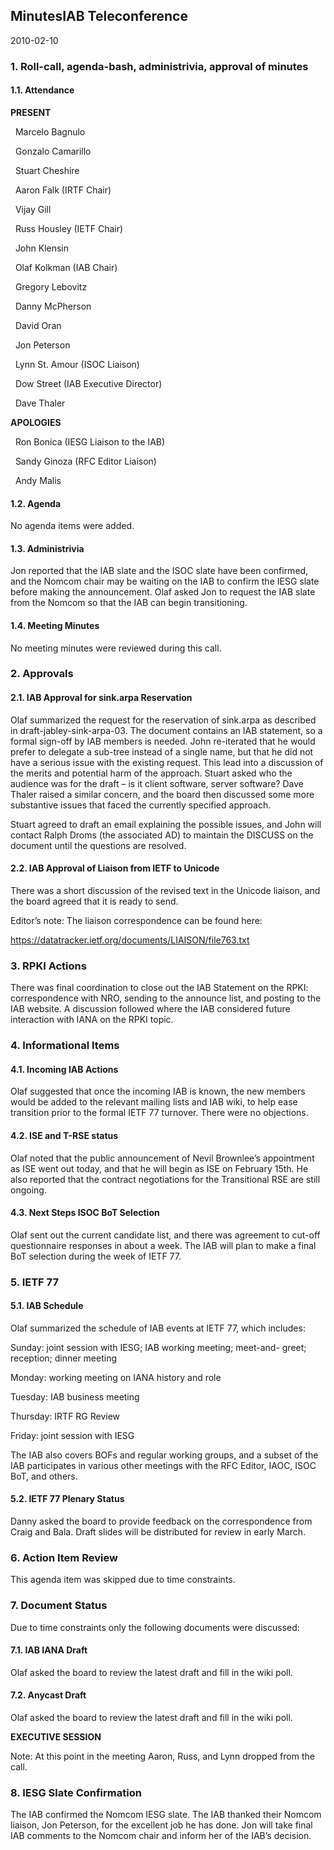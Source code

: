 
MinutesIAB Teleconference
-------------------------


2010-02-10


### 1. Roll-call, agenda-bash, administrivia, approval of minutes


#### 1.1. Attendance


**PRESENT**  

  Marcelo Bagnulo  

  Gonzalo Camarillo  

  Stuart Cheshire  

  Aaron Falk (IRTF Chair)  

  Vijay Gill  

  Russ Housley (IETF Chair)  

  John Klensin  

  Olaf Kolkman (IAB Chair)  

  Gregory Lebovitz  

  Danny McPherson  

  David Oran  

  Jon Peterson  

  Lynn St. Amour (ISOC Liaison)  

  Dow Street (IAB Executive Director)  

  Dave Thaler  

**APOLOGIES**  

  Ron Bonica (IESG Liaison to the IAB)  

  Sandy Ginoza (RFC Editor Liaison)  

  Andy Malis


#### 1.2. Agenda


No agenda items were added.


#### 1.3. Administrivia


Jon reported that the IAB slate and the ISOC slate have been confirmed, and the Nomcom chair may be waiting on the IAB to confirm the IESG slate before making the announcement. Olaf asked Jon to request the IAB slate from the Nomcom so that the IAB can begin transitioning.


#### 1.4. Meeting Minutes


No meeting minutes were reviewed during this call.


### 2. Approvals


#### 2.1. IAB Approval for sink.arpa Reservation


Olaf summarized the request for the reservation of sink.arpa as described in draft-jabley-sink-arpa-03. The document contains an IAB statement, so a formal sign-off by IAB members is needed. John re-iterated that he would prefer to delegate a sub-tree instead of a single name, but that he did not have a serious issue with the existing request. This lead into a discussion of the merits and potential harm of the approach. Stuart asked who the audience was for the draft – is it client software, server software? Dave Thaler raised a similar concern, and the board then discussed some more substantive issues that faced the currently specified approach.


Stuart agreed to draft an email explaining the possible issues, and John will contact Ralph Droms (the associated AD) to maintain the DISCUSS on the document until the questions are resolved.


#### 2.2. IAB Approval of Liaison from IETF to Unicode


There was a short discussion of the revised text in the Unicode liaison, and the board agreed that it is ready to send.


Editor’s note: The liaison correspondence can be found here:


<https://datatracker.ietf.org/documents/LIAISON/file763.txt>


### 3. RPKI Actions


There was final coordination to close out the IAB Statement on the RPKI: correspondence with NRO, sending to the announce list, and posting to the IAB website. A discussion followed where the IAB considered future interaction with IANA on the RPKI topic.


### 4. Informational Items


#### 4.1. Incoming IAB Actions


Olaf suggested that once the incoming IAB is known, the new members would be added to the relevant mailing lists and IAB wiki, to help ease transition prior to the formal IETF 77 turnover. There were no objections.


#### 4.2. ISE and T-RSE status


Olaf noted that the public announcement of Nevil Brownlee’s appointment as ISE went out today, and that he will begin as ISE on February 15th. He also reported that the contract negotiations for the Transitional RSE are still ongoing.


#### 4.3. Next Steps ISOC BoT Selection


Olaf sent out the current candidate list, and there was agreement to cut-off questionnaire responses in about a week. The IAB will plan to make a final BoT selection during the week of IETF 77.


### 5. IETF 77


#### 5.1. IAB Schedule


Olaf summarized the schedule of IAB events at IETF 77, which includes:


Sunday: joint session with IESG; IAB working meeting; meet-and- greet; reception; dinner meeting  

Monday: working meeting on IANA history and role  

Tuesday: IAB business meeting  

Thursday: IRTF RG Review  

Friday: joint session with IESG


The IAB also covers BOFs and regular working groups, and a subset of the IAB participates in various other meetings with the RFC Editor, IAOC, ISOC BoT, and others.


#### 5.2. IETF 77 Plenary Status


Danny asked the board to provide feedback on the correspondence from Craig and Bala. Draft slides will be distributed for review in early March.


### 6. Action Item Review


This agenda item was skipped due to time constraints.


### 7. Document Status


Due to time constraints only the following documents were discussed:


#### 7.1. IAB IANA Draft


Olaf asked the board to review the latest draft and fill in the wiki poll.


#### 7.2. Anycast Draft


Olaf asked the board to review the latest draft and fill in the wiki poll.


**EXECUTIVE SESSION**


Note: At this point in the meeting Aaron, Russ, and Lynn dropped from the call.


### 8. IESG Slate Confirmation


The IAB confirmed the Nomcom IESG slate. The IAB thanked their Nomcom liaison, Jon Peterson, for the excellent job he has done. Jon will take final IAB comments to the Nomcom chair and inform her of the IAB’s decision.



